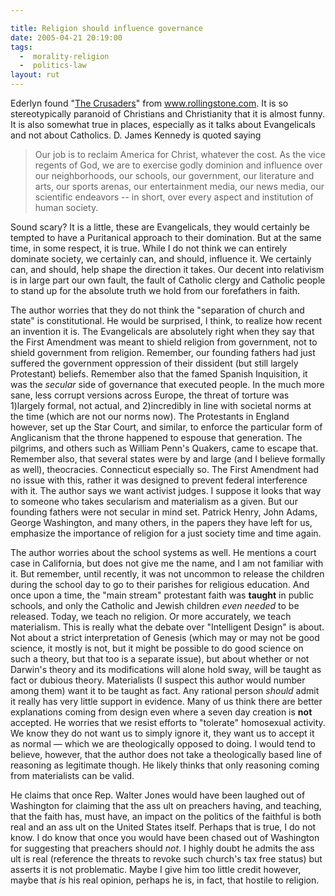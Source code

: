 ```yaml
---

title: Religion should influence governance
date: 2005-04-21 20:19:00
tags:
  -  morality-religion
  -  politics-law
layout: rut
---
```


<p> Ederlyn found "<a href="http://www.rollingstone.com/politics/story/_/id/7235393?pageid=rs.Home&pageregion=single7&rnd=1114024209515&has-player=false">The Crusaders</a>" from <a href="http://www.rollingstone.com">www.rollingstone.com</a>.  It is so stereotypically paranoid of Christians and Christianity that it is almost funny.  It is also somewhat true in places, especially as it talks about Evangelicals and not about Catholics.  D. James Kennedy is quoted saying</p>

<blockquote>Our job is to reclaim America for Christ, whatever the cost.  As the vice regents of God, we are to exercise godly dominion and influence over our neighborhoods, our schools, our government, our literature and arts, our sports arenas, our entertainment media, our news media, our scientific endeavors -- in short, over every aspect and institution of human society.</blockquote>

<p>Sound scary?  It is a little, these are Evangelicals, they would certainly be tempted to have a Puritanical approach to their domination.  But at the same time, in some respect, it is true.  While I do not think we can entirely dominate society, we certainly can, and should, influence it.  We certainly can, and should, help shape the direction it takes.  Our decent into relativism is in large part our own fault, the fault of Catholic clergy and Catholic people to stand up for the absolute truth we hold from our forefathers in faith.</p>

The author worries that they do not think the "separation of church and state" is constitutional.  He would be surprised, I think, to realize how recent an invention it is.  The Evangelicals are absolutely right when they say that the First Amendment was meant to shield religion from government, not to shield government from religion.  Remember, our founding fathers had just suffered the government oppression of their dissident (but still largely Protestant) beliefs.  Remember also that the famed Spanish Inquisition, it was the <em>secular</em> side of governance that executed people.  In the much more sane, less corrupt versions across Europe, the threat of torture was 1)largely formal, not actual, and 2)incredibly in line with societal norms at the time (which are not our norms now).  The Protestants in England however, set up the Star Court, and similar, to enforce the particular form of Anglicanism that the throne happened to espouse that generation.  The pilgrims, and others such as William Penn's Quakers, came to escape that.  Remember also, that several states were by and large (and I believe formally as well), theocracies.  Connecticut especially so.  The First Amendment had no issue with this, rather it was designed to prevent federal interference with it.  The author says we want activist judges.  I suppose it looks that way to someone who takes secularism and materialism as a given.  But our founding fathers were not secular in mind set.  Patrick Henry, John Adams, George Washington, and many others, in the papers they have left for us, emphasize the importance of religion for a just society time and time again.

<p>The author worries about the school systems as well.  He mentions a court case in California, but does not  give me the name, and I am not familiar with it.  But remember, until recently, it was not uncommon to release the children during the school day to go to their parishes for religious education.  And once upon a time, the "main stream" protestant faith was <strong>taught</strong> in public schools, and only the Catholic and Jewish children <em>even needed</em> to be released.  Today, we teach no religion.  Or more accurately, we teach materialism.  This is really what the debate over "Intelligent Design" is about.  Not about a strict interpretation of Genesis (which may or may not be good science, it mostly is not, but it might be possible to do good science on such a theory, but that too is a separate issue), but about whether or not Darwin's theory and its modifications will alone hold sway, will be taught as fact or dubious theory.  Materialists (I suspect this author would number among them) want it to be taught as fact.  Any rational person <em>should</em> admit it really has very little support in evidence.  Many of us think there are better explanations coming from design even where a seven day creation is <strong>not</strong> accepted.  He worries that we resist efforts to "tolerate" homosexual activity.  We know they do not want us to simply ignore it, they want us to accept it as normal &mdash; which we are theologically opposed to doing.  I would tend to believe, however, that the author does not take a theologically based line of reasoning as legitimate though.  He likely thinks that only reasoning coming from materialists can be valid.</p>

<p>He claims that once Rep. Walter Jones would have been laughed out of Washington for claiming that the ass ult on preachers having, and teaching, that the faith has, must have, an impact on the politics of the faithful is both real and an ass ult on the United States itself.  Perhaps that is true, I do not know.  I do know that once you would have been chased out of Washington for suggesting that preachers should <em>not</em>.  I highly doubt he admits the ass ult is real (reference the threats to revoke such church's tax free status) but asserts it is not problematic.  Maybe I give him too little credit however, maybe that <em>is</em> his real opinion, perhaps he is, in fact, that hostile to religion.</p>

